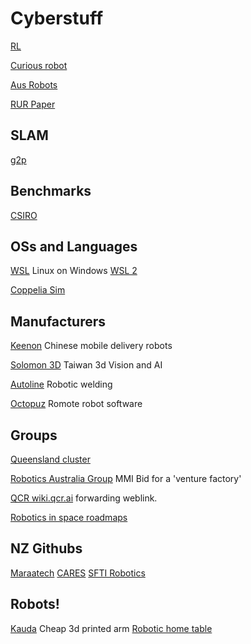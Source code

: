 # Cyberstuff
<!-- Robots and Cybernetic systems -->

[RL](https://towardsdatascience.com/stable-baselines-a-fork-of-openai-baselines-reinforcement-learning-made-easy-df87c4b2fc82)

[Curious robot](https://sites.google.com/asu.edu/curiousrobots/accepted-papers)

[Aus Robots](https://roboausnet.com.au/about/)

[RUR Paper](https://www.gutenberg.org/cache/epub/59112/pg59112-images.html)

## SLAM
[g2p](https://openslam-org.github.io/g2o.html)

## Benchmarks
[CSIRO](https://research.csiro.au/robotics/manipulation-benchmark/)

## OSs and Languages
[WSL](https://www.omgubuntu.co.uk/how-to-install-wsl2-on-windows-10) Linux on Windows
[WSL 2](https://www.windowscentral.com/how-install-wsl2-windows-10)

[Coppelia Sim](https://www.coppeliarobotics.com/licensing)

##  Manufacturers 
[Keenon](https://www.keenonrobot.com/EN/) Chinese mobile delivery robots

[Solomon 3D](https://www.solomon-3d.com/) Taiwan 3d Vision and AI

[Autoline](https://autoline.nz/) Robotic welding

[Octopuz](https://octopuz.com/offline-robot-programming-software/) Romote robot software

## Groups
[Queensland cluster](https://qldrobo.org/) 

[Robotics Australia Group](https://roboausnet.com.au/robotics-australia-group/) MMI Bid for a 'venture factory'

[QCR wiki.qcr.ai](https://wiki.qut.edu.au/display/cyphy/QUT+Centre+for+Robotics/) forwarding weblink.

[Robotics in space roadmaps](https://www.industry.gov.au/sites/default/files/January%202022/document/robotics_and_automation_on_earth_and_in_space_roadmap_2021-2030.pdf)

## NZ Githubs

[Maraatech](https://github.com/maraatech/archie_jnr/blob/urdf-setup/archie_jnr_description/urdf/archie_robot.xacro)
[CARES](https://github.com/UoA-CARES/cares_description)
[SFTI Robotics](https://github.com/SfTI-Robotic)

## Robots!
[Kauda](https://blog.arduino.cc/2020/09/16/kauda-is-a-low-cost-highly-efficient-robotic-arm/) Cheap 3d printed arm
[Robotic home table](https://spectrum.ieee.org/labrador-systems-robot)
